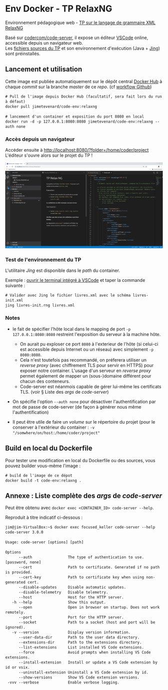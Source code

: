 # Env Docker - TP RelaxNG

Environnement pédagogique web - [TP sur le langage de grammaire XML RelaxNG](https://relaxng.org/)

Basé sur [codercom/code-server](https://github.com/cdr/code-server), il expose un éditeur [VSCode](https://code.visualstudio.com/) online, accessible depuis un navigateur web.  
Les [fichiers sources du TP](https://github.com/jimetevenard/TP-RelaxNg.git) et son environnement d'exécution (Java + [Jing](https://github.com/relaxng/jing-trang)) sont préinstallés.

## Lancement et utilisation

Cette image est publiée automatiquement sur le dépôt central [Docker Hub](https://hub.docker.com/r/jimetevenard/code-env/tags) à chaque *commit* sur la branche *master* de ce *repo*. (cf [workflow Github](.github/workflows/docker-image.yml))

````
# Pull de l'image depuis Docker Hub (facultatif, sera fait lors du run à défaut)
docker pull jimetevenard/code-env:relaxng

# lancement d'un container et exposition du port 8080 en local
docker run -d -p 127.0.0.1:8080:8080 jimetevenard/code-env:relaxng --auth none
````

### Accès depuis un navigateur

Accéder ensuite à <http://localhost:8080/?folder=/home/coder/project>  
L'éditeur s'ouvre alors sur le projet du TP !

![Screenshot Code Server](docs/screenshot-code-env-rng.png)

### Test de l'environnement du TP

L'utilitaire *Jing* est disponible dans le *path* du container.

Exemple : [ouvrir le terminal intégré à VSCode](https://code.visualstudio.com/docs/editor/integrated-terminal) et taper la commande suivante :

````
# Valider avec Jing le fichier livres.xml avec le schéma livres-init.xml
jing livres-init.rng livres.xml
````

### Notes

* le fait de spécifier l'hôte local dans le mapping de port `-p 127.0.0.1:8080:8080` restreint l'exposition du serveur à la machine hôte.

  * On aurait pu exploser ce port `8080` à l'exterieur de l'hôte (si celui-ci est accessible depuis Internet ou un réseau) avec simplement `-p 8080:8080`.
  * Cela n'est toutefois pas recommandé, on préferera utiliser un *reverse proxy* (avec chiffrement TLS pour servir en HTTPS) pour exposer notre container. L'usage d'un serveur en *reverse proxy* permet également de mapper un (sous-)domaine différent pour chacun des conteneurs.  
  * Code-server est néanmois capable de gérer lui-même les certificats TLS. (voir § Liste des *args* de *code-server*)

* On spécifie l'option `--auth none` pour désactiver l'authentification par mot de passe de code-server (de façon à générer nous même l'authentification)

* Il peut être utile de faire un *volume* sur le répertoire du projet (pour le conserver à l'extérieur du container : `-v "/somwhere/on/host:/home/coder/project"`

## Build en local du Dockerfile

Pour tester une modification en local du Dockerfile ou des sources, vous pouvez builder vous-même l'image :

````
# build de l'image de ce dépot
docker build -t code-env:relaxng .
````

## Annexe : Liste complète des *args* de *code-server*

Peut être obtenu avec `docker exec <CONTAINER_ID> code-server --help`.

Reproduit à titre indicatif ci-dessous :

````
jim@jim-VirtualBox:~$ docker exec focused_keller code-server --help
code-server 3.0.0

Usage: code-server [options] [path]

Options
      --auth                The type of authentication to use. [password, none]
      --cert                Path to certificate. Generated if no path is provided.
      --cert-key            Path to certificate key when using non-generated cert.
      --disable-updates     Disable automatic updates.
      --disable-telemetry   Disable telemetry.
      --host                Host for the HTTP server.
   -h --help                Show this output.
      --open                Open in browser on startup. Does not work remotely.
      --port                Port for the HTTP server.
      --socket              Path to a socket (host and port will be ignored).
   -v --version             Display version information.
      --user-data-dir       Path to the user data directory.
      --extensions-dir      Path to the extensions directory.
      --list-extensions     List installed VS Code extensions.
      --force               Avoid prompts when installing VS Code extensions.
      --install-extension   Install or update a VS Code extension by id or vsix.
      --uninstall-extension Uninstall a VS Code extension by id.
      --show-versions       Show VS Code extension versions.
 -vvv --verbose             Enable verbose logging.
````


